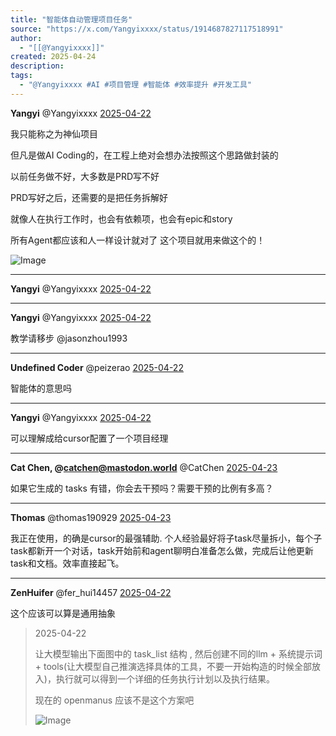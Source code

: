 ```yaml
---
title: "智能体自动管理项目任务"
source: "https://x.com/Yangyixxxx/status/1914687827117518991"
author:
  - "[[@Yangyixxxx]]"
created: 2025-04-24
description:
tags:
  - "@Yangyixxxx #AI #项目管理 #智能体 #效率提升 #开发工具"
---
```

**Yangyi** @Yangyixxxx [2025-04-22](https://x.com/Yangyixxxx/status/1914687827117518991)

我只能称之为神仙项目

但凡是做AI Coding的，在工程上绝对会想办法按照这个思路做封装的

以前任务做不好，大多数是PRD写不好

PRD写好之后，还需要的是把任务拆解好

就像人在执行工作时，也会有依赖项，也会有epic和story

所有Agent都应该和人一样设计就对了 这个项目就用来做这个的！

![Image](https://pbs.twimg.com/media/GpJWSmla4AQf2xk?format=jpg&name=large)

---

**Yangyi** @Yangyixxxx [2025-04-22](https://x.com/Yangyixxxx/status/1914687829705396458)

---

**Yangyi** @Yangyixxxx [2025-04-22](https://x.com/Yangyixxxx/status/1914687831953564065)

教学请移步 @jasonzhou1993

---

**Undefined Coder** @peizerao [2025-04-22](https://x.com/peizerao/status/1914706426515362181)

智能体的意思吗

---

**Yangyi** @Yangyixxxx [2025-04-22](https://x.com/Yangyixxxx/status/1914707141073756451)

可以理解成给cursor配置了一个项目经理

---

**Cat Chen, @catchen@mastodon.world** @CatChen [2025-04-23](https://x.com/CatChen/status/1914900843847147558)

如果它生成的 tasks 有错，你会去干预吗？需要干预的比例有多高？

---

**Thomas** @thomas190929 [2025-04-23](https://x.com/thomas190929/status/1914833807632724412)

我正在使用，的确是cursor的最强辅助. 个人经验最好将子task尽量拆小，每个子task都新开一个对话，task开始前和agent聊明白准备怎么做，完成后让他更新task和文档。效率直接起飞。

---

**ZenHuifer** @fer\_hui14457 [2025-04-22](https://x.com/fer_hui14457/status/1914816384586109160)

这个应该可以算是通用抽象

> 2025-04-22
> 
> 让大模型输出下面图中的 task\_list 结构 , 然后创建不同的llm + 系统提示词 + tools(让大模型自己推演选择具体的工具，不要一开始构造的时候全部放入)，执行就可以得到一个详细的任务执行计划以及执行结果。
> 
> 现在的 openmanus 应该不是这个方案吧
> 
> ![Image](https://pbs.twimg.com/media/GpH-49NbcAAcG_d?format=jpg&name=large)
